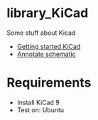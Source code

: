 # library_KiCad
Some stuff about Kicad
- [Getting started KiCad](./src/Note/_001_GettingStarted_KiCad.md)
- [Annotate schematic](./src/Note/_002_Sch_Annotation.md)

# Requirements
- Install KiCad 9
- Test on: Ubuntu